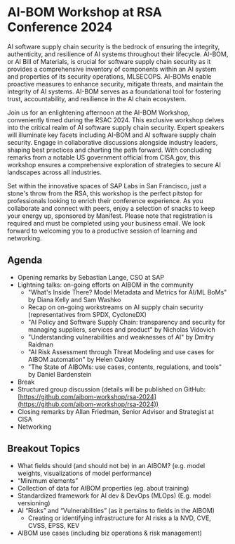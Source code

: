 # AI-BOM Workshop at RSA Conference 2024

AI software supply chain security is the bedrock of ensuring the integrity, authenticity, and resilience of AI systems throughout their lifecycle. AI-BOM, or AI Bill of Materials, is crucial for software supply chain security as it provides a comprehensive inventory of components within an AI system and properties of its security operations, MLSECOPS. AI-BOMs enable proactive measures to enhance security, mitigate threats, and maintain the integrity of AI systems. AI-BOM serves as a foundational tool for fostering trust, accountability, and resilience in the AI chain ecosystem.

Join us for an enlightening afternoon at the AI-BOM Workshop, conveniently timed during the RSAC 2024. This exclusive workshop delves into the critical realm of AI software supply chain security. Expert speakers will illuminate key facets including AI-BOM and AI software supply chain security. Engage in collaborative discussions alongside industry leaders, shaping best practices and charting the path forward. With concluding remarks from a notable US government official from CISA.gov, this workshop ensures a comprehensive exploration of strategies to secure AI landscapes across all industries.

Set within the innovative spaces of SAP Labs in San Francisco, just a stone's throw from the RSA, this workshop is the perfect pitstop for professionals looking to enrich their conference experience. As you collaborate and connect with peers, enjoy a selection of snacks to keep your energy up, sponsored by Manifest. Please note that registration is required and must be completed using your business email. We look forward to welcoming you to a productive session of learning and networking.

## Agenda

- Opening remarks by Sebastian Lange, CSO at SAP
- Lightning talks: on-going efforts on AIBOM in the community
  - "What's Inside There? Model Metadata and Metrics for AI/ML BoMs" by Diana Kelly and Sam Washko
  - Recap on on-going workstreams on AI supply chain security (representatives from SPDX, CycloneDX)
  - "AI Policy and Software Supply Chain: transparency and security for managing suppliers, services and product" by Nicholas Vidovich
  - "Understanding vulnerabilities and weaknesses of AI" by Dmitry Raidman
  - "AI Risk Assessment through Threat Modeling and use cases for AIBOM automation" by Helen Oakley
  - "The State of AIBOMs: use cases, contents, regulations, and tools" by Daniel Bardenstein
- Break
- Structured group discussion (details will be published on GitHub: [https://github.com/aibom-workshop/rsa-2024](https://github.com/aibom-workshop/rsa-2024))
- Closing remarks by Allan Friedman, Senior Advisor and Strategist at CISA
- Networking

## Breakout Topics

- What fields should (and should not be) in an AIBOM? (e.g. model weights, visualizations of model performance)
- “Minimum elements”
- Collection of data for AIBOM properties (eg. about training)
- Standardized framework for AI dev & DevOps (MLOps) (E.g. model versioning)
- AI “Risks” and “Vulnerabilities” (as it pertains to fields in the AIBOM)
  - Creating or identifying infrastructure for AI risks a la NVD, CVE, CVSS, EPSS, KEV
- AIBOM use cases (including biz operations & risk management)
